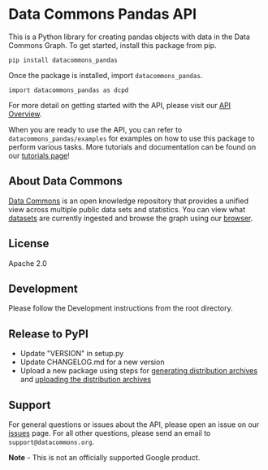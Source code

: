 # Data Commons Pandas API

This is a Python library for creating pandas objects with data in the
Data Commons Graph.
To get started, install this package from pip.

    pip install datacommons_pandas

Once the package is installed, import `datacommons_pandas`.

    import datacommons_pandas as dcpd

For more detail on getting started with the API, please visit our
[API Overview](http://docs.datacommons.org/api/).

When you are ready to use the API, you can refer to `datacommons_pandas/examples` for
examples on how to use this package to perform various tasks. More tutorials and
documentation can be found on our [tutorials page](https://datacommons.org/colab)!

## About Data Commons

[Data Commons](https://datacommons.org/) is an open knowledge repository that
provides a unified view across multiple public data sets and statistics. You can
view what [datasets](https://datacommons.org/datasets) are currently ingested
and browse the graph using our [browser](https://browser.datacommons.org/).

## License

Apache 2.0

## Development

Please follow the Development instructions from the root directory.

## Release to PyPI

- Update "VERSION" in setup.py
- Update CHANGELOG.md for a new version
- Upload a new package using steps for [generating distribution archives](https://packaging.python.org/tutorials/packaging-projects/#generating-distribution-archives) and [uploading the distribution archives](https://packaging.python.org/tutorials/packaging-projects/#uploading-the-distribution-archives)

## Support

For general questions or issues about the API, please open an issue on our
[issues](https://github.com/datacommonsorg/api-python/issues) page. For all other
questions, please send an email to `support@datacommons.org`.

**Note** - This is not an officially supported Google product.
